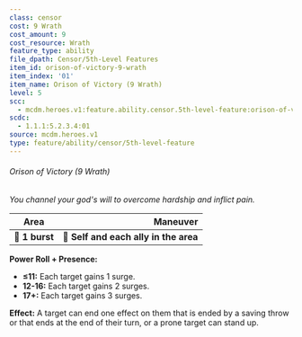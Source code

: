 ```yaml
---
class: censor
cost: 9 Wrath
cost_amount: 9
cost_resource: Wrath
feature_type: ability
file_dpath: Censor/5th-Level Features
item_id: orison-of-victory-9-wrath
item_index: '01'
item_name: Orison of Victory (9 Wrath)
level: 5
scc:
  - mcdm.heroes.v1:feature.ability.censor.5th-level-feature:orison-of-victory-9-wrath
scdc:
  - 1.1.1:5.2.3.4:01
source: mcdm.heroes.v1
type: feature/ability/censor/5th-level-feature
---
```


###### Orison of Victory (9 Wrath)

*You channel your god's will to overcome hardship and inflict pain.*

| **Area**       |                          **Maneuver** |
| -------------- | ------------------------------------: |
| **📏 1 burst** | **🎯 Self and each ally in the area** |

**Power Roll + Presence:**

- **≤11:** Each target gains 1 surge.
- **12-16:** Each target gains 2 surges.
- **17+:** Each target gains 3 surges.

**Effect:** A target can end one effect on them that is ended by a saving throw or that ends at the end of their turn, or a prone target can stand up.
